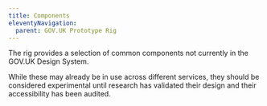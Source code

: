 ```yaml
---
title: Components
eleventyNavigation:
  parent: GOV.UK Prototype Rig
---
```


The rig provides a selection of common components not currently in the GOV.UK Design System.

While these may already be in use across different services, they should be considered experimental until research has validated their design and their accessibility has been audited.

